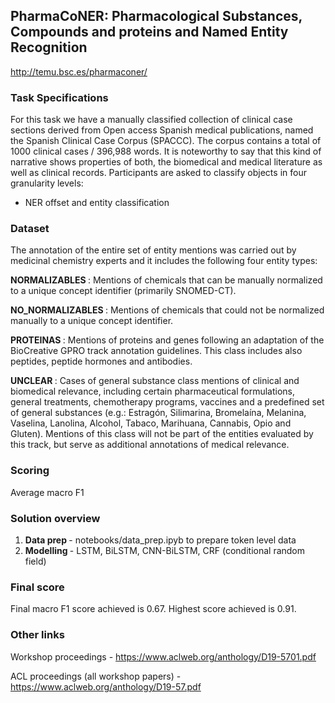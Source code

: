 ## PharmaCoNER: Pharmacological Substances, Compounds and proteins and Named Entity Recognition

http://temu.bsc.es/pharmaconer/

### Task Specifications
For this task we have a manually classified collection of clinical case sections derived from Open access Spanish medical publications, named the Spanish Clinical Case Corpus (SPACCC). The corpus contains a total of 1000 clinical cases / 396,988 words. It is noteworthy to say that this kind of narrative shows properties of both, the biomedical and medical literature as well as clinical records. Participants are asked to classify objects in four granularity levels:

* NER offset and entity classification

### Dataset

The annotation of the entire set of entity mentions was carried out by medicinal chemistry experts and it includes the following four entity types:

<b> NORMALIZABLES </b>: Mentions of chemicals that can be manually normalized to a unique concept identifier (primarily SNOMED-CT).

<b> NO_NORMALIZABLES </b>: Mentions of chemicals that could not be normalized manually to a unique concept identifier.

<b> PROTEINAS </b>: Mentions of proteins and genes following an adaptation of the BioCreative GPRO track annotation guidelines. This class includes also peptides, peptide hormones and antibodies.

<b> UNCLEAR </b>: Cases of general substance class mentions of clinical and biomedical relevance, including certain pharmaceutical formulations, general treatments, chemotherapy programs, vaccines and a predefined set of general substances (e.g.: Estragón, Silimarina, Bromelaína, Melanina, Vaselina, Lanolina, Alcohol, Tabaco, Marihuana, Cannabis, Opio and Gluten). Mentions of this class will not be part of the entities evaluated by this track, but serve as additional annotations of medical relevance.

### Scoring

Average macro F1
  
### Solution overview

1. <b> Data prep </b> - notebooks/data_prep.ipyb to prepare token level data
2. <b> Modelling </b> - LSTM, BiLSTM, CNN-BiLSTM, CRF (conditional random field)

### Final score

Final macro F1 score achieved is 0.67. Highest score achieved is 0.91.

### Other links

Workshop proceedings - https://www.aclweb.org/anthology/D19-5701.pdf

ACL proceedings (all workshop papers) - https://www.aclweb.org/anthology/D19-57.pdf



